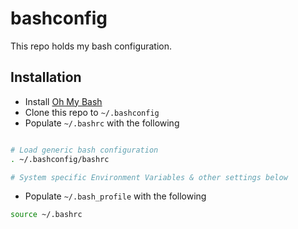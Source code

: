 # bashconfig

This repo holds my bash configuration.

## Installation
- Install [Oh My Bash](https://ohmybash.nntoan.com/)
- Clone this repo to `~/.bashconfig`
- Populate `~/.bashrc` with the following

```sh

# Load generic bash configuration
. ~/.bashconfig/bashrc

# System specific Environment Variables & other settings below

```

- Populate `~/.bash_profile` with the following

```sh
source ~/.bashrc
```